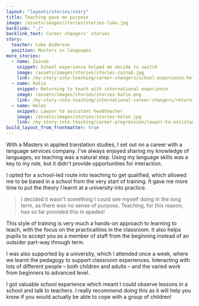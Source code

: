 ```yaml
---
layout: "layouts/stories/story"
title: Teaching gave me purpose
image: /assets/images/stories/stories-luke.jpg
backlink: "./"
backlink_text: Career changers' stories
story:
  teacher: Luke Anderson
  position: Masters in languages
more_stories:
  - name: Zainab
    snippet: School experience helped me decide to switch
    image: /assets/images/stories/stories-zainab.jpg
    link: /my-story-into-teaching/career-changers/school-experience-helped-me-decide-to-switch
  - name: Katie
    snippet: Returning to teach with international experience
    image: /assets/images/stories/stories-katie.png
    link: /my-story-into-teaching/international-career-changers/returning-to-teaching-with-international-experience
  - name: Helen
    snippet: Lawyer to assistant headteacher
    image: /assets/images/stories/stories-helen.jpg
    link: /my-story-into-teaching/career-progression/lawyer-to-assistant-teacher
build_layout_from_frontmatter: true
---
```


With a Masters in applied translation studies, I set out on a career with a language services company. I've always enjoyed sharing my knowledge of languages, so teaching was a natural step. Using my language skills was a key to my role, but it didn't provide opportunities for interaction.

I opted for a school-led route into teaching to get qualified, which allowed me to be based in a school from the very start of training. It gave me more time to put the theory I learnt at a university into practice.

> I decided it wasn't something I could see myself doing in the long term, as there was no sense of purpose. Teaching, for this reason, has so far provided this in spades!

This style of training is very much a hands-on approach to learning to teach, with the focus on the practicalities in the classroom. It also helps pupils to accept you as a member of staff from the beginning instead of an outsider part-way through term.

I was also supported by a university, which I attended once a week, where we learnt the pedagogy to support classroom experiences. Interacting with lots of different people – both children and adults – and the varied work from beginners to advanced level.

I got valuable school experience which meant I could observe lessons in a school and talk to teachers. I really recommend doing this as it will help you know if you would actually be able to cope with a group of children!
